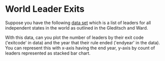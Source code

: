 # World Leader Exits

Suppose you have the following [data set](./dataset/Archigos.csv) which is a list of leaders for all independent states in the world as outlined in the Gleditsch and Ward. 

With this data, can you plot the number of leaders by their exit code ('exitcode' in data) and the year that their rule ended ('endyear' in the data). You can represent this with x-axis having the end year, y-axis by count of leaders represented as stacked bar chart.
